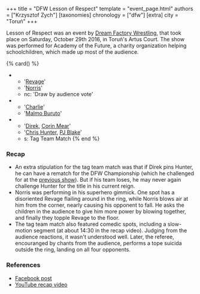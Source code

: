 +++
title = "DFW Lesson of Respect"
template = "event_page.html"
authors = ["Krzysztof Zych"]
[taxonomies]
chronology = ["dfw"]
[extra]
city = "Toruń"
+++

Lesson of Respect was an event by [Dream Factory Wrestling](@/o/dfw.md), that took place on Saturday, October 29th 2016, in Toruń's Artus Court. The show was performed for Academy of the Future, a charity organization helping schoolchildren, which made up most of the audience.

{% card() %}
- - '[Revage](@/w/rafael-kid.md)'
  - '[Norris](@/w/isnorr.md)'
  - nc: 'Draw by audience vote'
- - '[Charlie](@/w/madman-charlie.md)'
  - '[Malmo Buruto](@/w/malmo-buruto.md)'
- - '[Direk](@/w/direk.md), [Corin Mear](@/w/corin-mear.md)'
  - '[Chris Hunter](@/w/chris-hunter.md), [PJ Blake](@/w/pj-blake.md)'
  - s: Tag Team Match
{% end %}

### Recap

* An extra stipulation for the tag team match was that if Direk pins Hunter, he can have a rematch for the DFW Championship (which he challenged for at the [previous show](@/e/dfw/2016-10-10-dfw-step-two.md)). But if his team loses, he may never again challenge Hunter for the title in his current reign.
* Norris was performing in his superhero gimmick. One spot has a disoriented Revage flailing around in the ring, while Norris blows air at him from the corner, nearly causing his opponent to fall. He asks the children in the audience to give him more power by blowing together, and finally they topple Revage to the floor.
* The tag team match also featured comedic spots, including a slow-motion segment (at about 14:30 in the recap video). Judging from the audience reactions, it wasn't understood well. Later, the referee, encouranged by chants from the audience, performs a tope suicida outside the ring, landing on all four opponents.

### References

* [Facebook post](https://www.facebook.com/DreamFactoryWrestling/posts/pfbid02nNkFEYD8Z1YvYwTb8kkyYPxkm55qFcMNei2PgM4TyQ3CpCE9KpPNM4fpWALyEMFEl)
* [YouTube recap video](https://www.youtube.com/watch?v=KtJYrMjoIrE)
